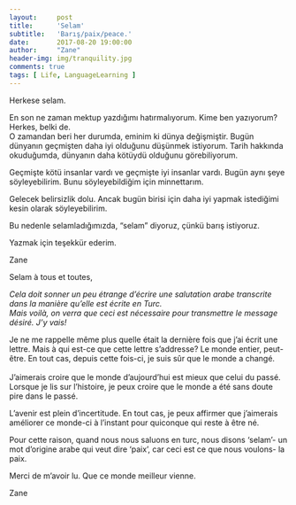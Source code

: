 ```yaml
---
layout:     post
title:      'Selam'
subtitle:   'Barış/paix/peace.'
date:       2017-08-20 19:00:00
author:     "Zane"
header-img: img/tranquility.jpg
comments: true
tags: [ Life, LanguageLearning ]
---
```


Herkese selam.

En son ne zaman mektup yazdığımı hatırmalıyorum. Kime ben yazıyorum? Herkes, belki de. <br> 
O zamandan beri her durumda, eminim ki dünya değişmiştir. Bugün dünyanın geçmişten daha iyi olduğunu düşünmek istiyorum. Tarih hakkında okuduğumda, dünyanın daha kötüydü olduğunu görebiliyorum. <br> 

Geçmişte kötü insanlar vardı ve geçmişte iyi insanlar vardı. Bugün aynı şeye söyleyebilirim. Bunu söyleyebildiğim için minnettarım. <br> 

Gelecek belirsizlik dolu. Ancak bugün birisi için daha iyi yapmak istediğimi kesin olarak söyleyebilirim. <br> 

Bu nedenle selamladığımızda, “selam” diyoruz, çünkü barış istiyoruz. <br> 

Yazmak için teşekkür ederim. <br> 

Zane  <br> 

Selam à tous et toutes, <br> 

*Cela doit sonner un peu étrange d’écrire une salutation arabe transcrite dans la manière qu’elle est écrite en Turc.* <br> 
*Mais voilà, on verra que ceci est nécessaire pour transmettre le message désiré. J’y vais!* <br> 

Je ne me rappelle même plus quelle était la dernière fois que j’ai écrit une lettre. Mais à qui est-ce que cette lettre s’addresse? Le monde entier, peut-être. En tout cas, depuis cette fois-ci, je suis sûr que le monde a changé. <br>  
J’aimerais croire que le monde d’aujourd’hui est mieux que celui du passé. Lorsque je lis sur l’histoire, je peux croire que le monde a été sans doute pire dans le passé. <br> 

L’avenir est plein d’incertitude. En tout cas, je peux affirmer que j’aimerais améliorer ce monde-ci à l’instant pour quiconque qui reste à être né. <br> 

Pour cette raison, quand nous nous saluons en turc, nous disons ‘selam’- un mot d’origine arabe qui veut dire ‘paix’, car ceci est ce que nous voulons- la paix. <br> 

Merci de m’avoir lu. Que ce monde meilleur vienne. <br> 

Zane
